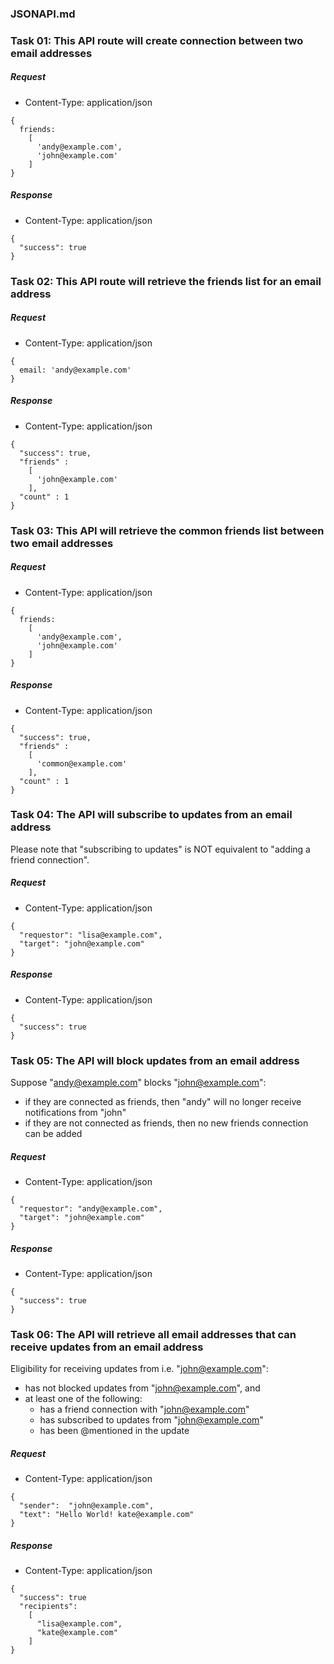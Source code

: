 ### JSONAPI.md

### Task 01: This API route will create connection between two email addresses

##### Request
- Content-Type: application/json

```
{
  friends:
    [
      'andy@example.com',
      'john@example.com'
    ]
}
```

##### Response
- Content-Type: application/json

```
{
  "success": true
}
```

### Task 02: This API route will retrieve the friends list for an email address

##### Request
- Content-Type: application/json

```
{
  email: 'andy@example.com'
}
```

##### Response
- Content-Type: application/json

```
{
  "success": true,
  "friends" :
    [
      'john@example.com'
    ],
  "count" : 1   
}
```

### Task 03: This API will retrieve the common friends list between two email addresses

##### Request
- Content-Type: application/json

```
{
  friends:
    [
      'andy@example.com',
      'john@example.com'
    ]
}
```

##### Response
- Content-Type: application/json

```
{
  "success": true,
  "friends" :
    [
      'common@example.com'
    ],
  "count" : 1   
}
```

### Task 04: The API will subscribe to updates from an email address

Please note that "subscribing to updates" is NOT equivalent to "adding a friend connection".

##### Request
- Content-Type: application/json

```
{
  "requestor": "lisa@example.com",
  "target": "john@example.com"
}
```

##### Response
- Content-Type: application/json

```
{
  "success": true
}
```

### Task 05: The API will block updates from an email address

Suppose "andy@example.com" blocks "john@example.com":
- if they are connected as friends, then "andy" will no longer receive notifications from "john"
- if they are not connected as friends, then no new friends connection can be added


##### Request
- Content-Type: application/json

```
{
  "requestor": "andy@example.com",
  "target": "john@example.com"
}
```

##### Response
- Content-Type: application/json

```
{
  "success": true
}
```

### Task 06: The API will retrieve all email addresses that can receive updates from an email address

Eligibility for receiving updates from i.e. "john@example.com":
- has not blocked updates from "john@example.com", and
- at least one of the following:
    - has a friend connection with "john@example.com"
    - has subscribed to updates from "john@example.com"
    - has been @mentioned in the update

##### Request
- Content-Type: application/json

```
{
  "sender":  "john@example.com",
  "text": "Hello World! kate@example.com"
}
```

##### Response
- Content-Type: application/json

```
{
  "success": true
  "recipients":
    [
      "lisa@example.com",
      "kate@example.com"
    ]
}
```
